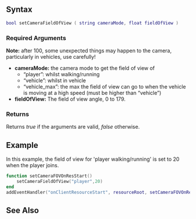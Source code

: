 Syntax
------

``` lua
bool setCameraFieldOfView ( string cameraMode, float fieldOfView )
```

### Required Arguments

**Note:** after 100, some unexpected things may happen to the camera, particularly in vehicles, use carefully!

-   **cameraMode:** the camera mode to get the field of view of
    -   “player”: whilst walking/running
    -   “vehicle”: whilst in vehicle
    -   “vehicle\_max”: the max the field of view can go to when the vehicle is moving at a high speed (must be higher than “vehicle”)
-   **fieldOfView:** The field of view angle, 0 to 179.

### Returns

Returns *true* if the arguments are valid, *false* otherwise.

Example
-------

In this example, the field of view for 'player walking/running' is set to 20 when the player joins.

``` lua
function setCameraFOVOnResStart()
    setCameraFieldOfView("player",20)
end
addEventHandler("onClientResourceStart", resourceRoot, setCameraFOVOnResStart)
```

See Also
--------
